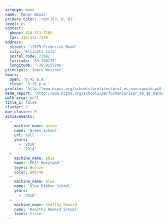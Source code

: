 ```yaml
---
acronym: mwes
name: 'Manor Woods'
primary_color: 'rgb(153, 0, 0)'
level: es
contact:
  phone: 410-313-7165
  fax: 410-313-7170
address:
  street: '11575 Frederick Road'
  city: 'Ellicott City'
  postal_code: 21042
  latitude: '39.290175'
  longitude: '-76.9155706'
principal: 'James Weisner'
hours:
  open: '8:45 a.m.'
  close: '3:15 p.m.'
profile: 'http://www.hcpss.org/schools/profiles/prof_es_manorwoods.pdf'
msde_report: 'http://www.hcpss.org/schools/performance/ispr_en_es_manorwoods.pdf'
walk_area: null
title_1: false
cluster: 3
boe_cluster: E
achievements:
  -
    machine_name: green
    name: 'Green School'
    url: null
    years:
      - '2010'
      - '2014'
  -
    machine_name: pbis
    name: 'PBIS Maryland'
    level: Bronze
    color: BA8748
  -
    machine_name: blue
    name: 'Blue Ribbon School'
    years:
      - '2016'
  -
    machine_name: healthy_howard
    name: 'Healthy Howard School'
    level: Silver
---
```


